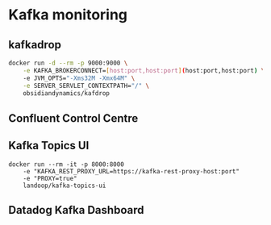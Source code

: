 # Kafka monitoring

## kafkadrop

```bash
docker run -d --rm -p 9000:9000 \
	-e KAFKA_BROKERCONNECT=[host:port,host:port](host:port,host:port) \
	-e JVM_OPTS="-Xms32M -Xmx64M" \
	-e SERVER_SERVLET_CONTEXTPATH="/" \
	obsidiandynamics/kafdrop

```

## Confluent Control Centre

## Kafka Topics UI

```
docker run --rm -it -p 8000:8000
    -e "KAFKA_REST_PROXY_URL=https://kafka-rest-proxy-host:port"
    -e "PROXY=true"
    landoop/kafka-topics-ui
```

## Datadog Kafka Dashboard

```

```
